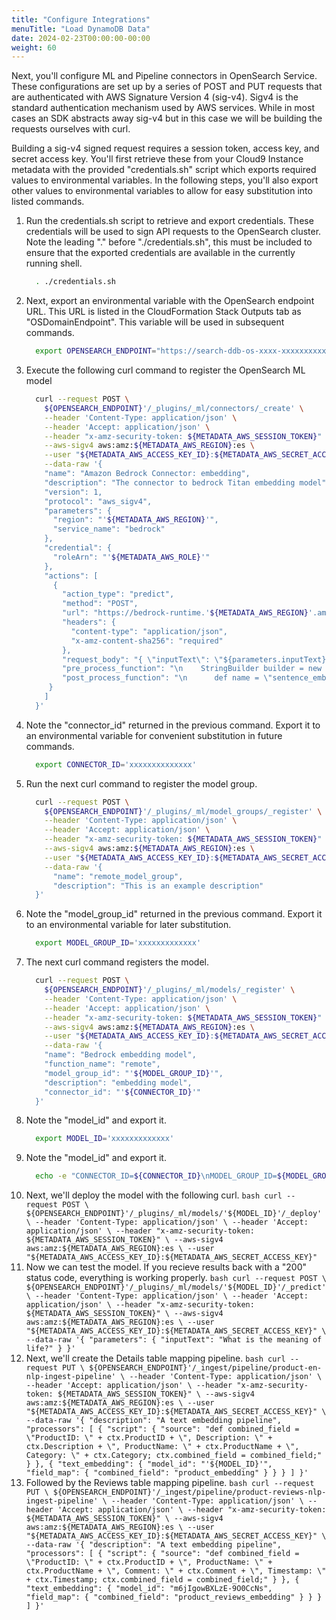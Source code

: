 ```yaml
---
title: "Configure Integrations"
menuTitle: "Load DynamoDB Data"
date: 2024-02-23T00:00:00-00:00
weight: 60
---
```

Next, you'll configure ML and Pipeline connectors in OpenSearch Service. These configurations are set up by a series of POST and PUT requests that are authenticated with AWS Signature Version 4 (sig-v4). Sigv4 is the standard authentication mechanism used by AWS services. While in most cases an SDK abstracts away sig-v4 but in this case we will be building the requests ourselves with curl.

Building a sig-v4 signed request requires a session token, access key, and secret access key. You'll first retrieve these from your Cloud9 Instance metadata with the provided "credentials.sh" script which exports required values to environmental variables. In the following steps, you'll also export other values to environmental variables to allow for easy substitution into listed commands.

 1. Run the credentials.sh script to retrieve and export credentials. These credentials will be used to sign API requests to the OpenSearch cluster. Note the leading "." before "./credentials.sh", this must be included to ensure that the exported credentials are available in the currently running shell.
    ```bash
      . ./credentials.sh 
    ```
 2. Next, export an environmental variable with the OpenSearch endpoint URL. This URL is listed in the CloudFormation Stack Outputs tab as "OSDomainEndpoint". This variable will be used in subsequent commands.
    ```bash
      export OPENSEARCH_ENDPOINT="https://search-ddb-os-xxxx-xxxxxxxxxxxxx.us-west-2.es.amazonaws.com"
    ```
 3. Execute the following curl command to register the OpenSearch ML model
    ```bash
      curl --request POST \
        ${OPENSEARCH_ENDPOINT}'/_plugins/_ml/connectors/_create' \
        --header 'Content-Type: application/json' \
        --header 'Accept: application/json' \
        --header "x-amz-security-token: ${METADATA_AWS_SESSION_TOKEN}" \
        --aws-sigv4 aws:amz:${METADATA_AWS_REGION}:es \
        --user "${METADATA_AWS_ACCESS_KEY_ID}:${METADATA_AWS_SECRET_ACCESS_KEY}" \
        --data-raw '{
        "name": "Amazon Bedrock Connector: embedding",
        "description": "The connector to bedrock Titan embedding model",
        "version": 1,
        "protocol": "aws_sigv4",
        "parameters": {
          "region": "'${METADATA_AWS_REGION}'",
          "service_name": "bedrock"
        },
        "credential": {
          "roleArn": "'${METADATA_AWS_ROLE}'"
        },
        "actions": [
          {
            "action_type": "predict",
            "method": "POST",
            "url": "https://bedrock-runtime.'${METADATA_AWS_REGION}'.amazonaws.com/model/amazon.titan-embed-text-v1/invoke",
            "headers": {
              "content-type": "application/json",
              "x-amz-content-sha256": "required"
            },
            "request_body": "{ \"inputText\": \"${parameters.inputText}\" }",
            "pre_process_function": "\n    StringBuilder builder = new StringBuilder();\n    builder.append(\"\\\"\");\n    String first = params.text_docs[0];\n    builder.append(first);\n    builder.append(\"\\\"\");\n    def parameters = \"{\" +\"\\\"inputText\\\":\" + builder + \"}\";\n    return  \"{\" +\"\\\"parameters\\\":\" + parameters + \"}\";",
            "post_process_function": "\n      def name = \"sentence_embedding\";\n      def dataType = \"FLOAT32\";\n      if (params.embedding == null || params.embedding.length == 0) {\n        return params.message;\n      }\n      def shape = [params.embedding.length];\n      def json = \"{\" +\n                 \"\\\"name\\\":\\\"\" + name + \"\\\",\" +\n                 \"\\\"data_type\\\":\\\"\" + dataType + \"\\\",\" +\n                 \"\\\"shape\\\":\" + shape + \",\" +\n                 \"\\\"data\\\":\" + params.embedding +\n                 \"}\";\n      return json;\n    "
         }
        ]
      }'
    ```
 4. Note the "connector_id" returned in the previous command. Export it to an environmental variable for convenient substitution in future commands.
    ```bash
      export CONNECTOR_ID='xxxxxxxxxxxxxx'
    ```
 5. Run the next curl command to register the model group.
    ```bash
      curl --request POST \
        ${OPENSEARCH_ENDPOINT}'/_plugins/_ml/model_groups/_register' \
        --header 'Content-Type: application/json' \
        --header 'Accept: application/json' \
        --header "x-amz-security-token: ${METADATA_AWS_SESSION_TOKEN}" \
        --aws-sigv4 aws:amz:${METADATA_AWS_REGION}:es \
        --user "${METADATA_AWS_ACCESS_KEY_ID}:${METADATA_AWS_SECRET_ACCESS_KEY}" \
        --data-raw '{
          "name": "remote_model_group",
          "description": "This is an example description"
      }'
    ```
 6. Note the "model_group_id" returned in the previous command. Export it to an environmental variable for later substitution.
    ```bash
      export MODEL_GROUP_ID='xxxxxxxxxxxxx'
    ```
 7. The next curl command registers the model.
    ```bash
      curl --request POST \
        ${OPENSEARCH_ENDPOINT}'/_plugins/_ml/models/_register' \
        --header 'Content-Type: application/json' \
        --header 'Accept: application/json' \
        --header "x-amz-security-token: ${METADATA_AWS_SESSION_TOKEN}" \
        --aws-sigv4 aws:amz:${METADATA_AWS_REGION}:es \
        --user "${METADATA_AWS_ACCESS_KEY_ID}:${METADATA_AWS_SECRET_ACCESS_KEY}" \
        --data-raw '{
        "name": "Bedrock embedding model",
        "function_name": "remote",
        "model_group_id": "'${MODEL_GROUP_ID}'",
        "description": "embedding model",
        "connector_id": "'${CONNECTOR_ID}'"
      }'
    ```
 8. Note the "model_id" and export it.
    ```bash
      export MODEL_ID='xxxxxxxxxxxxx'
    ```
 9. Note the "model_id" and export it.
    ```bash
      echo -e "CONNECTOR_ID=${CONNECTOR_ID}\nMODEL_GROUP_ID=${MODEL_GROUP_ID}\nMODEL_ID=${MODEL_ID}"
    ```
 10. Next, we'll deploy the model with the following curl.
    ```bash
      curl --request POST \
        ${OPENSEARCH_ENDPOINT}'/_plugins/_ml/models/'${MODEL_ID}'/_deploy' \
        --header 'Content-Type: application/json' \
        --header 'Accept: application/json' \
        --header "x-amz-security-token: ${METADATA_AWS_SESSION_TOKEN}" \
        --aws-sigv4 aws:amz:${METADATA_AWS_REGION}:es \
        --user "${METADATA_AWS_ACCESS_KEY_ID}:${METADATA_AWS_SECRET_ACCESS_KEY}"
    ```
 11. Now we can test the model. If you recieve results back with a "200" status code, everything is working properly.
    ```bash
      curl --request POST \
        ${OPENSEARCH_ENDPOINT}'/_plugins/_ml/models/'${MODEL_ID}'/_predict' \
        --header 'Content-Type: application/json' \
        --header 'Accept: application/json' \
        --header "x-amz-security-token: ${METADATA_AWS_SESSION_TOKEN}" \
        --aws-sigv4 aws:amz:${METADATA_AWS_REGION}:es \
        --user "${METADATA_AWS_ACCESS_KEY_ID}:${METADATA_AWS_SECRET_ACCESS_KEY}" \
        --data-raw '{
        "parameters": {
          "inputText": "What is the meaning of life?"
        }
      }'
    ```
 12. Next, we'll create the Details table mapping pipeline.
    ```bash
      curl --request PUT \
        ${OPENSEARCH_ENDPOINT}'/_ingest/pipeline/product-en-nlp-ingest-pipeline' \
        --header 'Content-Type: application/json' \
        --header 'Accept: application/json' \
        --header "x-amz-security-token: ${METADATA_AWS_SESSION_TOKEN}" \
        --aws-sigv4 aws:amz:${METADATA_AWS_REGION}:es \
        --user "${METADATA_AWS_ACCESS_KEY_ID}:${METADATA_AWS_SECRET_ACCESS_KEY}" \
        --data-raw '{
        "description": "A text embedding pipeline",
        "processors": [
          {
            "script": {
              "source": "def combined_field = \"ProductID: \" + ctx.ProductID + \", Description: \" + ctx.Description + \", ProductName: \" + ctx.ProductName + \", Category: \" + ctx.Category; ctx.combined_field = combined_field;"
            }
          },
          {
            "text_embedding": {
              "model_id": "'${MODEL_ID}'",
              "field_map": {
                "combined_field": "product_embedding"
              }
            }
          }
        ]
      }'
    ```
 13. Followed by the Reviews table mapping pipeline.
    ```bash
      curl --request PUT \
        ${OPENSEARCH_ENDPOINT}'/_ingest/pipeline/product-reviews-nlp-ingest-pipeline' \
        --header 'Content-Type: application/json' \
        --header 'Accept: application/json' \
        --header "x-amz-security-token: ${METADATA_AWS_SESSION_TOKEN}" \
        --aws-sigv4 aws:amz:${METADATA_AWS_REGION}:es \
        --user "${METADATA_AWS_ACCESS_KEY_ID}:${METADATA_AWS_SECRET_ACCESS_KEY}" \
        --data-raw '{
        "description": "A text embedding pipeline",
        "processors": [
          {
            "script": {
              "source": "def combined_field = \"ProductID: \" + ctx.ProductID + \", ProductName: \" + ctx.ProductName + \", Comment: \" + ctx.Comment + \", Timestamp: \" + ctx.Timestamp; ctx.combined_field = combined_field;"
            }
          },
          {
            "text_embedding": {
              "model_id": "m6jIgowBXLzE-9O0CcNs",
              "field_map": {
                "combined_field": "product_reviews_embedding"
              }
            }
          }
        ]
      }'
    ```